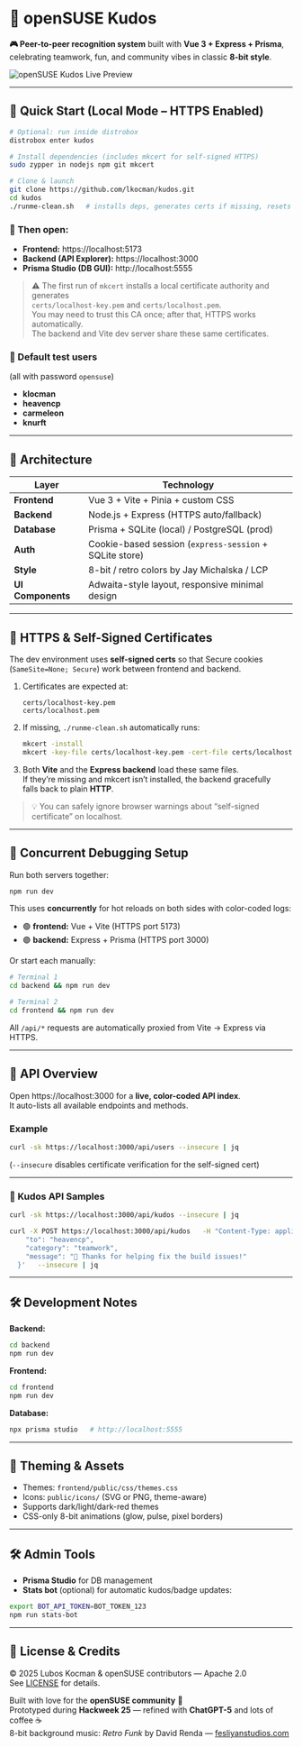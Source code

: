 # 💚 openSUSE Kudos

**🎮 Peer-to-peer recognition system** built with **Vue 3 + Express + Prisma**,  
celebrating teamwork, fun, and community vibes in classic **8-bit style**.

![openSUSE Kudos Live Preview](https://github.com/user-attachments/assets/7ed96a02-eba3-4800-8d84-b70ff07e1517)

---

## 🚀 Quick Start (Local Mode – HTTPS Enabled)

```bash
# Optional: run inside distrobox
distrobox enter kudos

# Install dependencies (includes mkcert for self-signed HTTPS)
sudo zypper in nodejs npm git mkcert

# Clone & launch
git clone https://github.com/lkocman/kudos.git
cd kudos
./runme-clean.sh   # installs deps, generates certs if missing, resets DB, starts backend + frontend
```

### 🧬 Then open:
- **Frontend:** https://localhost:5173  
- **Backend (API Explorer):** https://localhost:3000  
- **Prisma Studio (DB GUI):** http://localhost:5555  

> ⚠️  The first run of `mkcert` installs a local certificate authority and generates  
> `certs/localhost-key.pem` and `certs/localhost.pem`.  
> You may need to trust this CA once; after that, HTTPS works automatically.  
> The backend and Vite dev server share these same certificates.

### 👥 Default test users  
(all with password `opensuse`)

- **klocman**  
- **heavencp**  
- **carmeleon**  
- **knurft**

---

## 🧠 Architecture

| Layer | Technology |
|-------|-------------|
| **Frontend** | Vue 3 + Vite + Pinia + custom CSS |
| **Backend** | Node.js + Express (HTTPS auto/fallback) |
| **Database** | Prisma + SQLite (local) / PostgreSQL (prod) |
| **Auth** | Cookie-based session (`express-session` + SQLite store) |
| **Style** | 8-bit / retro colors by Jay Michalska / LCP |
| **UI Components** | Adwaita-style layout, responsive minimal design |

---

## 🔐 HTTPS & Self-Signed Certificates

The dev environment uses **self-signed certs** so that Secure cookies  
(`SameSite=None; Secure`) work between frontend and backend.

1. Certificates are expected at:
   ```
   certs/localhost-key.pem
   certs/localhost.pem
   ```
2. If missing, `./runme-clean.sh` automatically runs:
   ```bash
   mkcert -install
   mkcert -key-file certs/localhost-key.pem -cert-file certs/localhost.pem localhost
   ```
3. Both **Vite** and the **Express backend** load these same files.  
   If they’re missing and mkcert isn’t installed, the backend gracefully  
   falls back to plain **HTTP**.

> 💡 You can safely ignore browser warnings about “self-signed certificate” on localhost.

---

## 🔏 Concurrent Debugging Setup

Run both servers together:

```bash
npm run dev
```

This uses **concurrently** for hot reloads on both sides with color-coded logs:

- 🟢 **frontend:** Vue + Vite (HTTPS port 5173)
- 🟣 **backend:** Express + Prisma (HTTPS port 3000)

Or start each manually:

```bash
# Terminal 1
cd backend && npm run dev

# Terminal 2
cd frontend && npm run dev
```

All `/api/*` requests are automatically proxied from Vite → Express via HTTPS.

---

## 🧱 API Overview

Open https://localhost:3000 for a **live, color-coded API index**.  
It auto-lists all available endpoints and methods.

### Example

```bash
curl -sk https://localhost:3000/api/users --insecure | jq
```

(`--insecure` disables certificate verification for the self-signed cert)

---

### 💚 Kudos API Samples

```bash
curl -sk https://localhost:3000/api/kudos --insecure | jq

curl -X POST https://localhost:3000/api/kudos   -H "Content-Type: application/json"   -d '{
    "to": "heavencp",
    "category": "teamwork",
    "message": "💚 Thanks for helping fix the build issues!"
  }'   --insecure | jq
```

---

## 🛠️ Development Notes

**Backend:**
```bash
cd backend
npm run dev
```

**Frontend:**
```bash
cd frontend
npm run dev
```

**Database:**
```bash
npx prisma studio   # http://localhost:5555
```

---

## 🎨 Theming & Assets

- Themes: `frontend/public/css/themes.css`  
- Icons: `public/icons/` (SVG or PNG, theme-aware)  
- Supports dark/light/dark-red themes  
- CSS-only 8-bit animations (glow, pulse, pixel borders)

---

## 🛠️ Admin Tools

- **Prisma Studio** for DB management  
- **Stats bot** (optional) for automatic kudos/badge updates:

```bash
export BOT_API_TOKEN=BOT_TOKEN_123
npm run stats-bot
```

---

## 💚 License & Credits

© 2025 Lubos Kocman & openSUSE contributors — Apache 2.0  
See [LICENSE](./LICENSE) for details.

Built with love for the **openSUSE community** 🦎  
Prototyped during **Hackweek 25** — refined with **ChatGPT-5** and lots of coffee ☕  
8-bit background music: *Retro Funk* by David Renda — [fesliyanstudios.com](https://www.fesliyanstudios.com/royalty-free-music/downloads-c/8-bit-music/6)
